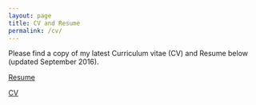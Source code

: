 ```yaml
---
layout: page
title: CV and Resume
permalink: /cv/
---
```

Please find a copy of my latest Curriculum vitae (CV) and Resume below (updated September 2016). 

<a href="/images/Laura Kneale Resume.pdf" target="_blank">Resume 

<a href="/images/Laura Kneale Resume.pdf" target="_blank">CV
